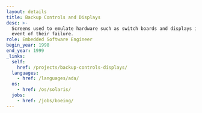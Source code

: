 ```yaml
---
layout: details
title: Backup Controls and Displays
desc: >-
  Screens used to emulate hardware such as switch boards and displays in the
  event of their failure.
role: Embedded Software Engineer
begin_year: 1998
end_year: 1999
_links:
  self:
    href: /projects/backup-controls-displays/
  languages:
    - href: /languages/ada/
  os:
    - href: /os/solaris/
  jobs:
    - href: /jobs/boeing/
---
```

